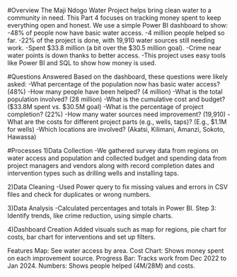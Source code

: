 #Overview
The Maji Ndogo Water Project helps bring clean water to a community in need. This Part 4 focuses on tracking money spent to keep everything open and honest. We use a simple Power BI dashboard to show:
-48% of people now have basic water access.
-4 million people helped so far.
-22% of the project is done, with 19,910 water sources still needing work.
-Spent $33.8 million (a bit over the $30.5 million goal).
-Crime near water points is down thanks to better access.
-This project uses easy tools like Power BI and SQL to show how money is used.

#Questions Answered
Based on the dashboard, these questions were likely asked:
-What percentage of the population now has basic water access? (48%)
-How many people have been helped? (4 million)
-What is the total population involved? (28 million)
-What is the cumulative cost and budget? ($33.8M spent vs. $30.5M goal)
-What is the percentage of project completion? (22%)
-How many water sources need improvement? (19,910)
-What are the costs for different project parts (e.g., wells, taps)? (E.g., $1.1M for wells)
-Which locations are involved? (Akatsi, Kilimani, Amanzi, Sokoto, Hawassa)

#Processes
1)Data Collection
-We gathered survey data from regions on water access and population and collected budget and spending data from project managers and vendors along with record completion dates and intervention types such as drilling wells and installing taps.

2)Data Cleaning
-Used Power query to fix missing values and errors in CSV files and check for duplicates or wrong numbers.

3)Data Analysis
-Calculated percentages and totals in Power BI.
Step 3: Identify trends, like crime reduction, using simple charts.

4)Dashboard Creation
Added visuals such as map for regions, pie chart for costs, bar chart for interventions and set up filters.

Features
Map: See water access by area.
Cost Chart: Shows money spent on each improvement source.
Progress Bar: Tracks work from Dec 2022 to Jan 2024.
Numbers: Shows people helped (4M/28M) and costs.